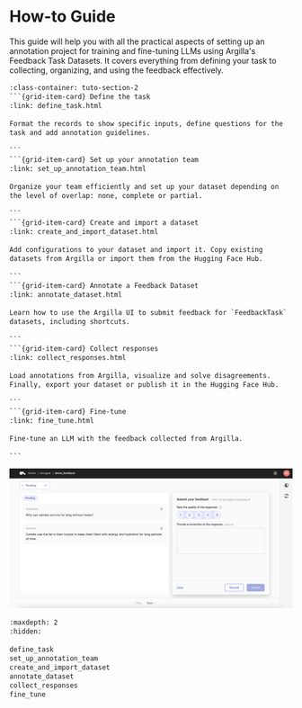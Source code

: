 # How-to Guide

This guide will help you with all the practical aspects of setting up an annotation project for training and fine-tuning LLMs using Argilla's Feedback Task Datasets. It covers everything from defining your task to collecting, organizing, and using the feedback effectively.


````{grid}  1 1 2 2
:class-container: tuto-section-2
```{grid-item-card} Define the task
:link: define_task.html

Format the records to show specific inputs, define questions for the task and add annotation guidelines.

```
```{grid-item-card} Set up your annotation team
:link: set_up_annotation_team.html

Organize your team efficiently and set up your dataset depending on the level of overlap: none, complete or partial.

```
```{grid-item-card} Create and import a dataset
:link: create_and_import_dataset.html

Add configurations to your dataset and import it. Copy existing datasets from Argilla or import them from the Hugging Face Hub.

```
```{grid-item-card} Annotate a Feedback Dataset
:link: annotate_dataset.html

Learn how to use the Argilla UI to submit feedback for `FeedbackTask` datasets, including shortcuts.

```
```{grid-item-card} Collect responses
:link: collect_responses.html

Load annotations from Argilla, visualize and solve disagreements. Finally, export your dataset or publish it in the Hugging Face Hub.

```
```{grid-item-card} Fine-tune
:link: fine_tune.html

Fine-tune an LLM with the feedback collected from Argilla.

```
````

![Feedback dataset snapshot](../../../_static/images/llms/snapshot-feedback-demo.png)

```{toctree}
:maxdepth: 2
:hidden:

define_task
set_up_annotation_team
create_and_import_dataset
annotate_dataset
collect_responses
fine_tune
```